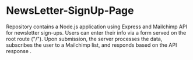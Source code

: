 # NewsLetter-SignUp-Page
Repository contains a Node.js application using Express and Mailchimp API for newsletter sign-ups. Users can enter their info via a form served on the root route ("/"). Upon submission, the server processes the data, subscribes the user to a Mailchimp list, and responds  based on the API response .
